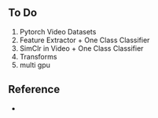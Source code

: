 ## To Do
1. Pytorch Video Datasets
2. Feature Extractor + One Class Classifier
3. SimClr in Video + One Class Classifier
4. Transforms
5. multi gpu

## Reference
- 